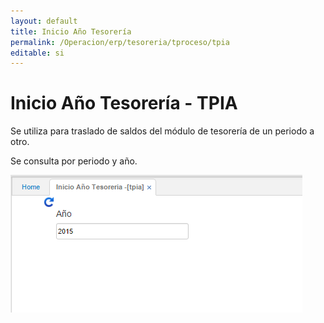 ```yaml
---
layout: default
title: Inicio Año Tesorería
permalink: /Operacion/erp/tesoreria/tproceso/tpia
editable: si
---
```


# Inicio Año Tesorería - TPIA

Se utiliza para traslado de saldos del módulo de tesorería de un periodo a otro.  

Se consulta por periodo y año.  

![](TPIA.png)


